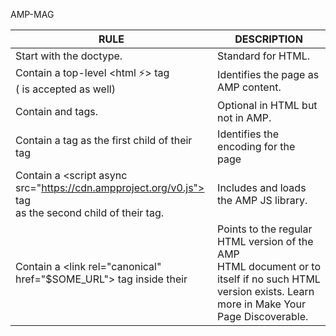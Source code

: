 AMP-MAG

|RULE                                                     	                      | DESCRIPTION                     	|
|-------------------------------------------------------------------------------------|----------------------------------------	|
| Start with the <!doctype html> doctype.                                             |  Standard for HTML.  	                | 
| Contain a top-level <html ⚡> tag <br />(<html amp> is accepted as well)            |  Identifies the page as AMP content.    |
| Contain <head> and <body> tags.                                                     | Optional in HTML but not in AMP.        |
| Contain a <meta charset="utf-8"> tag as the first child of their <head> tag    | Identifies the encoding for the page    |
| Contain a <script async <br>src="https://cdn.ampproject.org/v0.js"></script> tag<br> as the second child of their <head> tag.   | Includes and loads the AMP JS library.    |
|Contain a <link rel="canonical" <br>href="$SOME_URL"> tag inside their <head>  | Points to the regular HTML version of the AMP <br>  HTML document or to itself if no such HTML <br>version exists. Learn more in Make Your Page Discoverable.|

  
  
  
<br /><br /><br /><br /><br /><br />
  

  
  <style amp-boilerplate>body {
	-webkit-animation: -amp-start 8s steps(1, end) 0s 1 normal both;
	-moz-animation: -amp-start 8s steps(1, end) 0s 1 normal both;
	-ms-animation: -amp-start 8s steps(1, end) 0s 1 normal both;
	animation: -amp-start 8s steps(1, end) 0s 1 normal both
}

@-webkit-keyframes -amp-start {
	from {
		visibility: hidden
	}
	to {
		visibility: visible
	}
}

@-moz-keyframes -amp-start {
	from {
		visibility: hidden
	}
	to {
		visibility: visible
	}
}

@-ms-keyframes -amp-start {
	from {
		visibility: hidden
	}
	to {
		visibility: visible
	}
}

@-o-keyframes -amp-start {
	from {
		visibility: hidden
	}
	to {
		visibility: visible
	}
}

@keyframes -amp-start {
	from {
		visibility: hidden
	}
	to {
		visibility: visible
	}
}

</style>
<noscript>
  <style amp-boilerplate>body {
	-webkit-animation: none;
	-moz-animation: none;
	-ms-animation: none;
	animation: none
}
</style>
</noscript>
